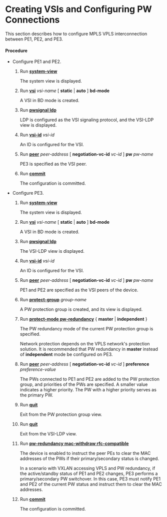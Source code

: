 Creating VSIs and Configuring PW Connections
============================================

This section describes how to configure MPLS VPLS interconnection between PE1, PE2, and PE3.

#### Procedure

* Configure PE1 and PE2.
  1. Run [**system-view**](cmdqueryname=system-view)
     
     
     
     The system view is displayed.
  2. Run [**vsi**](cmdqueryname=vsi) *vsi-name* [ **static** | **auto** ] **bd-mode**
     
     
     
     A VSI in BD mode is created.
  3. Run [**pwsignal ldp**](cmdqueryname=pwsignal+ldp)
     
     
     
     LDP is configured as the VSI signaling protocol, and the VSI-LDP view is displayed.
  4. Run [**vsi-id**](cmdqueryname=vsi-id) *vsi-id*
     
     
     
     An ID is configured for the VSI.
  5. Run [**peer**](cmdqueryname=peer) *peer-address* [ **negotiation-vc-id** *vc-id* ] **pw** *pw-name*
     
     
     
     PE3 is specified as the VSI peer.
  6. Run [**commit**](cmdqueryname=commit)
     
     
     
     The configuration is committed.
* Configure PE3.
  1. Run [**system-view**](cmdqueryname=system-view)
     
     
     
     The system view is displayed.
  2. Run [**vsi**](cmdqueryname=vsi) *vsi-name* [ **static** | **auto** ] **bd-mode**
     
     
     
     A VSI in BD mode is created.
  3. Run [**pwsignal ldp**](cmdqueryname=pwsignal+ldp)
     
     
     
     The VSI-LDP view is displayed.
  4. Run [**vsi-id**](cmdqueryname=vsi-id) *vsi-id*
     
     
     
     An ID is configured for the VSI.
  5. Run [**peer**](cmdqueryname=peer) *peer-address* [ **negotiation-vc-id** *vc-id* ] **pw** *pw-name*
     
     
     
     PE1 and PE2 are specified as the VSI peers of the device.
  6. Run [**protect-group**](cmdqueryname=protect-group) *group-name*
     
     
     
     A PW protection group is created, and its view is displayed.
  7. Run [**protect-mode pw-redundancy**](cmdqueryname=protect-mode+pw-redundancy) { **master** | **independent** }
     
     
     
     The PW redundancy mode of the current PW protection group is specified.
     
     
     
     Network protection depends on the VPLS network's protection solution. It is recommended that PW redundancy in **master** instead of **independent** mode be configured on PE3.
  8. Run [**peer**](cmdqueryname=peer) *peer-address* [ **negotiation-vc-id** *vc-id* ] **preference** *preference-value*
     
     
     
     The PWs connected to PE1 and PE2 are added to the PW protection group, and priorities of the PWs are specified. A smaller value indicates a higher priority. The PW with a higher priority serves as the primary PW.
  9. Run [**quit**](cmdqueryname=quit)
     
     
     
     Exit from the PW protection group view.
  10. Run [**quit**](cmdqueryname=quit)
      
      
      
      Exit from the VSI-LDP view.
  11. Run [**pw-redundancy mac-withdraw rfc-compatible**](cmdqueryname=pw-redundancy+mac-withdraw+rfc-compatible)
      
      
      
      The device is enabled to instruct the peer PEs to clear the MAC addresses of the PWs if their primary/secondary status is changed.
      
      
      
      In a scenario with VXLAN accessing VPLS and PW redundancy, if the active/standby status of PE1 and PE2 changes, PE3 performs a primary/secondary PW switchover. In this case, PE3 must notify PE1 and PE2 of the current PW status and instruct them to clear the MAC addresses.
  12. Run [**commit**](cmdqueryname=commit)
      
      
      
      The configuration is committed.